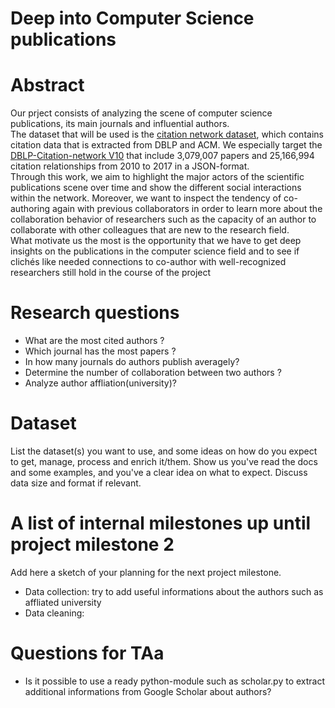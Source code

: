 # Deep into Computer Science publications

# Abstract  
Our prject consists of analyzing the scene of computer science publications, its main journals and influential authors.  
The dataset that will be used is the [citation network dataset](https://aminer.org/citation), which contains citation data that is extracted from DBLP and ACM. We especially target the [DBLP-Citation-network V10](https://static.aminer.org/lab-datasets/citation/dblp.v10.zip) that include 3,079,007 papers and 25,166,994 citation relationships from 2010 to 2017 in a JSON-format.  
Through this work, we aim to highlight the major actors of the scientific publications scene over time and show the different social interactions within the network. Moreover, we want to inspect the tendency of co-authoring again with previous collaborators in order to learn more about the collaboration behavior of researchers such as the capacity of an author to collaborate with other colleagues that are new to the research field.  
What motivate us the most is the opportunity that we have to get deep insights on the publications in the computer science field and to see if clichés like needed connections to co-author with well-recognized researchers still hold in the course of the project   


# Research questions
* What are the most cited authors ?
* Which journal has the most papers ?
* In how many journals do authors publish averagely? 
* Determine the number of collaboration between two authors ?
* Analyze author affliation(university)?

# Dataset
List the dataset(s) you want to use, and some ideas on how do you expect to get, manage, process and enrich it/them. Show us you've read the docs and some examples, and you've a clear idea on what to expect. Discuss data size and format if relevant.

# A list of internal milestones up until project milestone 2
Add here a sketch of your planning for the next project milestone.  
*  Data collection: try to add useful informations about the authors such as affliated university
*  Data cleaning: 

# Questions for TAa
* Is it possible to use a ready python-module such as scholar.py to extract additional informations from Google Scholar about authors?
